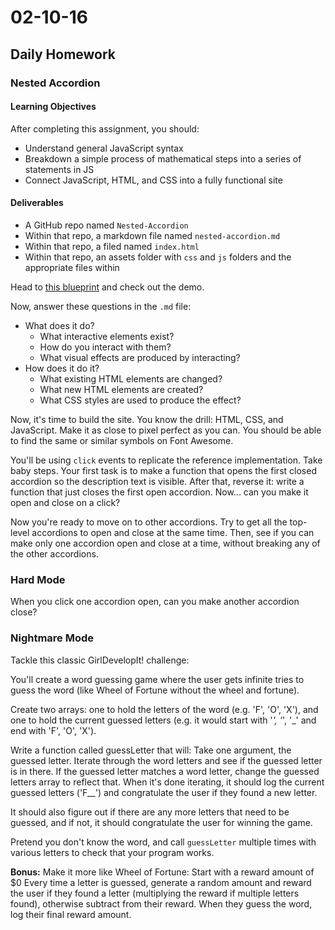 # 02-10-16

## Daily Homework

### Nested Accordion

#### Learning Objectives

After completing this assignment, you should:

* Understand general JavaScript syntax
* Breakdown a simple process of mathematical steps into a series of statements in JS
* Connect JavaScript, HTML, and CSS into a fully functional site

#### Deliverables

* A GitHub repo named `Nested-Accordion`
* Within that repo, a markdown file named `nested-accordion.md`
* Within that repo, a filed named `index.html`
* Within that repo, an assets folder with `css` and `js` folders and the appropriate files within

Head to [this blueprint](http://tympanus.net/codrops/2013/03/29/nested-accordion/) and check out the demo.

Now, answer these questions in the `.md` file:

* What does it do?
  * What interactive elements exist?
  * How do you interact with them?
  * What visual effects are produced by interacting?
* How does it do it?
  * What existing HTML elements are changed?
  * What new HTML elements are created?
  * What CSS styles are used to produce the effect?

Now, it's time to build the site. You know the drill: HTML, CSS, and JavaScript. Make it as close to pixel perfect as you can. You should be able to find the same or similar symbols on Font Awesome.

You'll be using `click` events to replicate the reference implementation. Take baby steps. Your first task is to make a function that opens the first closed accordion so the description text is visible. After that, reverse it: write a function that just closes the first open accordion. Now... can you make it open and close on a click?

Now you're ready to move on to other accordions. Try to get all the top-level accordions to open and close at the same time. Then, see if you can make only one accordion open and close at a time, without breaking any of the other accordions.

### Hard Mode
When you click one accordion open, can you make another accordion close?

### Nightmare Mode

Tackle this classic GirlDevelopIt! challenge:

You'll create a word guessing game where the user gets infinite tries to guess the word (like Wheel of Fortune without the wheel and fortune).

Create two arrays: one to hold the letters of the word (e.g. 'F', 'O', 'X'), and one to hold the current guessed letters (e.g. it would start with '_', '_', '_' and end with 'F', 'O', 'X').

Write a function called guessLetter that will:
Take one argument, the guessed letter.
Iterate through the word letters and see if the guessed letter is in there.
If the guessed letter matches a word letter, change the guessed letters array to reflect that.
When it's done iterating, it should log the current guessed letters ('F__') and congratulate the user if they found a new letter.

It should also figure out if there are any more letters that need to be guessed,
and if not, it should congratulate the user for winning the game.

Pretend you don't know the word, and call `guessLetter` multiple times with various letters to check that your program works.

**Bonus:** Make it more like Wheel of Fortune:
Start with a reward amount of $0
Every time a letter is guessed, generate a random amount and reward the user if they found a letter (multiplying the reward if multiple letters found), otherwise subtract from their reward.
When they guess the word, log their final reward amount.
